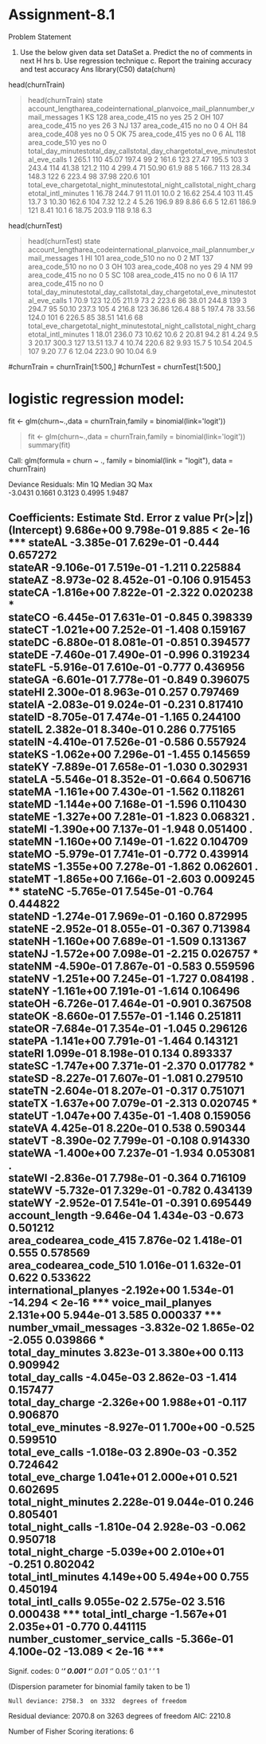# Assignment-8.1

Problem Statement
1. Use the below given data set
DataSet
a. Predict the no of comments in next H hrs
b. Use regression technique
c. Report the training accuracy and test accuracy
Ans
library(C50)
data(churn)

head(churnTrain)
> head(churnTrain)
  state account_lengtharea_codeinternational_planvoice_mail_plannumber_vmail_messages
1    KS            128 area_code_415                 no             yes                    25
2    OH            107 area_code_415                 no             yes                    26
3    NJ            137 area_code_415                 no              no                     0
4    OH             84 area_code_408                yes              no                     0
5    OK             75 area_code_415                yes              no                     0
6    AL            118 area_code_510                yes              no                     0
total_day_minutestotal_day_callstotal_day_chargetotal_eve_minutestotal_eve_calls
1             265.1             110            45.07             197.4              99
2             161.6             123            27.47             195.5             103
3             243.4             114            41.38             121.2             110
4             299.4              71            50.90              61.9              88
5             166.7             113            28.34             148.3             122
6             223.4              98            37.98             220.6             101
total_eve_chargetotal_night_minutestotal_night_callstotal_night_chargetotal_intl_minutes
1            16.78               244.7                91              11.01               10.0
2            16.62               254.4               103              11.45               13.7
3            10.30               162.6               104               7.32               12.2
4             5.26               196.9                89               8.86                6.6
5            12.61               186.9               121               8.41               10.1
6            18.75               203.9               118               9.18                6.3

head(churnTest)
> head(churnTest)
  state account_lengtharea_codeinternational_planvoice_mail_plannumber_vmail_messages
1    HI            101 area_code_510                 no              no                     0
2    MT            137 area_code_510                 no              no                     0
3    OH            103 area_code_408                 no             yes                    29
4    NM             99 area_code_415                 no              no                     0
5    SC            108 area_code_415                 no              no                     0
6    IA            117 area_code_415                 no              no                     0
total_day_minutestotal_day_callstotal_day_chargetotal_eve_minutestotal_eve_calls
1              70.9             123            12.05             211.9              73
2             223.6              86            38.01             244.8             139
3             294.7              95            50.10             237.3             105
4             216.8             123            36.86             126.4              88
5             197.4              78            33.56             124.0             101
6             226.5              85            38.51             141.6              68
total_eve_chargetotal_night_minutestotal_night_callstotal_night_chargetotal_intl_minutes
1            18.01               236.0                73              10.62               10.6
2            20.81                94.2                81               4.24                9.5
3            20.17               300.3               127              13.51               13.7
4            10.74               220.6                82               9.93               15.7
5            10.54               204.5               107               9.20                7.7
6            12.04               223.0                90              10.04                6.9


#churnTrain = churnTrain[1:500,]
#churnTest = churnTest[1:500,]

# logistic regression model:
fit <- glm(churn~.,data = churnTrain,family = binomial(link='logit'))
>fit <- glm(churn~.,data = churnTrain,family = binomial(link='logit'))
>summary(fit)

Call:
glm(formula = churn ~ ., family = binomial(link = "logit"), data = churnTrain)

Deviance Residuals: 
    Min       1Q   Median       3Q      Max  
-3.0431   0.1661   0.3123   0.4995   1.9487  

Coefficients:
                                Estimate Std. Error z value Pr(>|z|)    
(Intercept)                    9.686e+00  9.798e-01   9.885  < 2e-16 ***
stateAL                       -3.385e-01  7.629e-01  -0.444 0.657272    
stateAR                       -9.106e-01  7.519e-01  -1.211 0.225884    
stateAZ                       -8.973e-02  8.452e-01  -0.106 0.915453    
stateCA                       -1.816e+00  7.822e-01  -2.322 0.020238 *  
stateCO                       -6.445e-01  7.631e-01  -0.845 0.398339    
stateCT                       -1.021e+00  7.252e-01  -1.408 0.159167    
stateDC                       -6.880e-01  8.081e-01  -0.851 0.394577    
stateDE                       -7.460e-01  7.490e-01  -0.996 0.319234    
stateFL                       -5.916e-01  7.610e-01  -0.777 0.436956    
stateGA                       -6.601e-01  7.778e-01  -0.849 0.396075    
stateHI                        2.300e-01  8.963e-01   0.257 0.797469    
stateIA                       -2.083e-01  9.024e-01  -0.231 0.817410    
stateID                       -8.705e-01  7.474e-01  -1.165 0.244100    
stateIL                        2.382e-01  8.340e-01   0.286 0.775165    
stateIN                       -4.410e-01  7.526e-01  -0.586 0.557924    
stateKS                       -1.062e+00  7.296e-01  -1.455 0.145659    
stateKY                       -7.889e-01  7.658e-01  -1.030 0.302931    
stateLA                       -5.546e-01  8.352e-01  -0.664 0.506716    
stateMA                       -1.161e+00  7.430e-01  -1.562 0.118261    
stateMD                       -1.144e+00  7.168e-01  -1.596 0.110430    
stateME                       -1.327e+00  7.281e-01  -1.823 0.068321 .  
stateMI                       -1.390e+00  7.137e-01  -1.948 0.051400 .  
stateMN                       -1.160e+00  7.149e-01  -1.622 0.104709    
stateMO                       -5.979e-01  7.741e-01  -0.772 0.439914    
stateMS                       -1.355e+00  7.278e-01  -1.862 0.062601 .  
stateMT                       -1.865e+00  7.166e-01  -2.603 0.009245 ** 
stateNC                       -5.765e-01  7.545e-01  -0.764 0.444822    
stateND                       -1.274e-01  7.969e-01  -0.160 0.872995    
stateNE                       -2.952e-01  8.055e-01  -0.367 0.713984    
stateNH                       -1.160e+00  7.689e-01  -1.509 0.131367    
stateNJ                       -1.572e+00  7.098e-01  -2.215 0.026757 *  
stateNM                       -4.590e-01  7.867e-01  -0.583 0.559596    
stateNV                       -1.251e+00  7.245e-01  -1.727 0.084198 .  
stateNY                       -1.161e+00  7.191e-01  -1.614 0.106496    
stateOH                       -6.726e-01  7.464e-01  -0.901 0.367508    
stateOK                       -8.660e-01  7.557e-01  -1.146 0.251811    
stateOR                       -7.684e-01  7.354e-01  -1.045 0.296126    
statePA                       -1.141e+00  7.791e-01  -1.464 0.143121    
stateRI                        1.099e-01  8.198e-01   0.134 0.893337    
stateSC                       -1.747e+00  7.371e-01  -2.370 0.017782 *  
stateSD                       -8.227e-01  7.607e-01  -1.081 0.279510    
stateTN                       -2.604e-01  8.207e-01  -0.317 0.751071    
stateTX                       -1.637e+00  7.079e-01  -2.313 0.020745 *  
stateUT                       -1.047e+00  7.435e-01  -1.408 0.159056    
stateVA                        4.425e-01  8.220e-01   0.538 0.590344    
stateVT                       -8.390e-02  7.799e-01  -0.108 0.914330    
stateWA                       -1.400e+00  7.237e-01  -1.934 0.053081 .  
stateWI                       -2.836e-01  7.798e-01  -0.364 0.716109    
stateWV                       -5.732e-01  7.329e-01  -0.782 0.434139    
stateWY                       -2.952e-01  7.541e-01  -0.391 0.695449    
account_length                -9.646e-04  1.434e-03  -0.673 0.501212    
area_codearea_code_415         7.876e-02  1.418e-01   0.555 0.578569    
area_codearea_code_510         1.016e-01  1.632e-01   0.622 0.533622    
international_planyes         -2.192e+00  1.534e-01 -14.294  < 2e-16 ***
voice_mail_planyes             2.131e+00  5.944e-01   3.585 0.000337 ***
number_vmail_messages         -3.832e-02  1.865e-02  -2.055 0.039866 *  
total_day_minutes              3.823e-01  3.380e+00   0.113 0.909942    
total_day_calls               -4.045e-03  2.862e-03  -1.414 0.157477    
total_day_charge              -2.326e+00  1.988e+01  -0.117 0.906870    
total_eve_minutes             -8.927e-01  1.700e+00  -0.525 0.599510    
total_eve_calls               -1.018e-03  2.890e-03  -0.352 0.724642    
total_eve_charge               1.041e+01  2.000e+01   0.521 0.602695    
total_night_minutes            2.228e-01  9.044e-01   0.246 0.805401    
total_night_calls             -1.810e-04  2.928e-03  -0.062 0.950718    
total_night_charge            -5.039e+00  2.010e+01  -0.251 0.802042    
total_intl_minutes             4.149e+00  5.494e+00   0.755 0.450194    
total_intl_calls               9.055e-02  2.575e-02   3.516 0.000438 ***
total_intl_charge             -1.567e+01  2.035e+01  -0.770 0.441115    
number_customer_service_calls -5.366e-01  4.100e-02 -13.089  < 2e-16 ***
---
Signif. codes:  0 ‘***’ 0.001 ‘**’ 0.01 ‘*’ 0.05 ‘.’ 0.1 ‘ ’ 1

(Dispersion parameter for binomial family taken to be 1)

    Null deviance: 2758.3  on 3332  degrees of freedom
Residual deviance: 2070.8  on 3263  degrees of freedom
AIC: 2210.8

Number of Fisher Scoring iterations: 6

 
 
